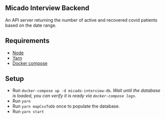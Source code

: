 ## Micado Interview Backend

An API server returning the number of active and recovered covid patients based on the date range.

## Requirements

- [Node](https://nodejs.org/en/)
- [Yarn](https://yarnpkg.com/en/)
- [Docker compose](https://docs.docker.com/compose/install/)

## Setup

- Run `docker-compose up -d micado-interview-db`. _Wait until the database is loaded, you can verify it is ready via `docker-compose logs`_.
- Run `yarn`
- Run `yarn mapCsvToDb` once to populate the database.
- Run `yarn start`
